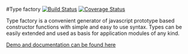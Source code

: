 #Type factory
[![Build Status](https://travis-ci.org/dbrekalo/type-factory.svg?branch=master)](https://travis-ci.org/dbrekalo/type-factory)
[![Coverage Status](https://coveralls.io/repos/github/dbrekalo/type-factory/badge.svg?branch=master)](https://coveralls.io/github/dbrekalo/type-factory?branch=master)

Type factory is a convenient generator of javascript prototype based constructor functions with simple and easy to use syntax.
Types can be easily extended and used as basis for application modules of any kind.

[Demo and documentation can be found here](http://dbrekalo.github.io/type-factory/)
